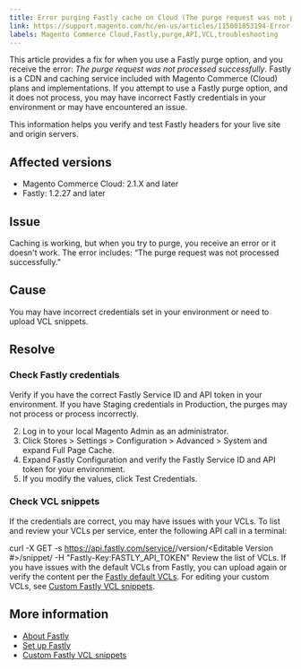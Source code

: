 ```yaml
---
title: Error purging Fastly cache on Cloud (The purge request was not processed successfully)
link: https://support.magento.com/hc/en-us/articles/115001853194-Error-purging-Fastly-cache-on-Cloud-The-purge-request-was-not-processed-successfully-
labels: Magento Commerce Cloud,Fastly,purge,API,VCL,troubleshooting
---
```


This article provides a fix for when you use a Fastly purge option, and you receive the error: *The purge request was not processed successfully*. Fastly is a CDN and caching service included with Magento Commerce (Cloud) plans and implementations. If you attempt to use a Fastly purge option, and it does not process, you may have incorrect Fastly credentials in your environment or may have encountered an issue. 

 This information helps you verify and test Fastly headers for your live site and origin servers.

 Affected versions
-----------------

 
 * Magento Commerce Cloud: 2.1.X and later
 * Fastly: 1.2.27 and later
 
 Issue
-----

 Caching is working, but when you try to purge, you receive an error or it doesn't work. The error includes: “The purge request was not processed successfully.”

 Cause
-----

 You may have incorrect credentials set in your environment or need to upload VCL snippets.

 Resolve
-------

 ### Check Fastly credentials

 Verify if you have the correct Fastly Service ID and API token in your environment. If you have Staging credentials in Production, the purges may not process or process incorrectly.

 
 2. Log in to your local Magento Admin as an administrator.
 4. Click Stores > Settings > Configuration > Advanced > System and expand Full Page Cache.
 6. Expand Fastly Configuration and verify the Fastly Service ID and API token for your environment.
 8. If you modify the values, click Test Credentials.
 
 ### Check VCL snippets

 If the credentials are correct, you may have issues with your VCLs. To list and review your VCLs per service, enter the following API call in a terminal:

 curl -X GET -s https://api.fastly.com/service/<Service ID>/version/<Editable Version #>/snippet/ -H "Fastly-Key:FASTLY\_API\_TOKEN"  Review the list of VCLs. If you have issues with the default VCLs from Fastly, you can upload again or verify the content per the [Fastly default VCLs](https://github.com/fastly/fastly-magento2/tree/master/etc/vcl_snippets). For editing your custom VCLs, see [Custom Fastly VCL snippets](http://devdocs.magento.com/guides/v2.2/cloud/configure/cloud-vcl-custom-snippets.html).

 More information
----------------

 
 * [About Fastly](http://devdocs.magento.com/guides/v2.2/cloud/basic-information/cloud-fastly.html)
 * [Set up Fastly](http://devdocs.magento.com/guides/v2.2/cloud/access-acct/fastly.html)
 * [Custom Fastly VCL snippets](http://devdocs.magento.com/guides/v2.2/cloud/configure/cloud-vcl-custom-snippets.html)
 
